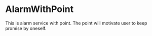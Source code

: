 # AlarmWithPoint
This is alarm service with point.
The point will motivate user to keep promise by oneself.

